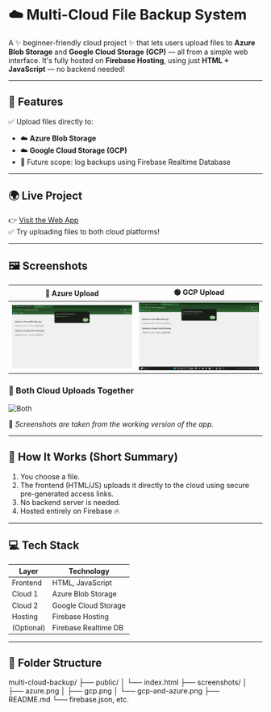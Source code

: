 # ☁️ Multi-Cloud File Backup System

A ✨ beginner-friendly cloud project ✨ that lets users upload files to **Azure Blob Storage** and **Google Cloud Storage (GCP)** — all from a simple web interface. It's fully hosted on **Firebase Hosting**, using just **HTML + JavaScript** — no backend needed!

---

## 🚀 Features

✅ Upload files directly to:

- ☁️ **Azure Blob Storage**  
- ☁️ **Google Cloud Storage (GCP)**  
- 🔄 Future scope: log backups using Firebase Realtime Database  

---

## 🌍 Live Project

👉 [Visit the Web App](https://multi-cloud-backup.web.app)  
✅ Try uploading files to both cloud platforms!

---

## 🖼️ Screenshots

| 🔵 Azure Upload | 🟢 GCP Upload |
|----------------|--------------|
| ![Azure](./screenshots/azure.png) | ![GCP](./screenshots/gcp.png) |

### 📸 Both Cloud Uploads Together  
![Both](./screenshots/gcp-and-azure.png)

📝 _Screenshots are taken from the working version of the app._

---

## 🔧 How It Works (Short Summary)

1. You choose a file.  
2. The frontend (HTML/JS) uploads it directly to the cloud using secure pre-generated access links.  
3. No backend server is needed.  
4. Hosted entirely on Firebase 🔥

---

## 💻 Tech Stack

| Layer        | Technology            |
|--------------|------------------------|
| Frontend     | HTML, JavaScript       |
| Cloud 1      | Azure Blob Storage     |
| Cloud 2      | Google Cloud Storage   |
| Hosting      | Firebase Hosting       |
| (Optional)   | Firebase Realtime DB   |

---

## 📁 Folder Structure

multi-cloud-backup/
├── public/
│ └── index.html
├── screenshots/
│ ├── azure.png
│ ├── gcp.png
│ └── gcp-and-azure.png
├── README.md
└── firebase.json, etc.